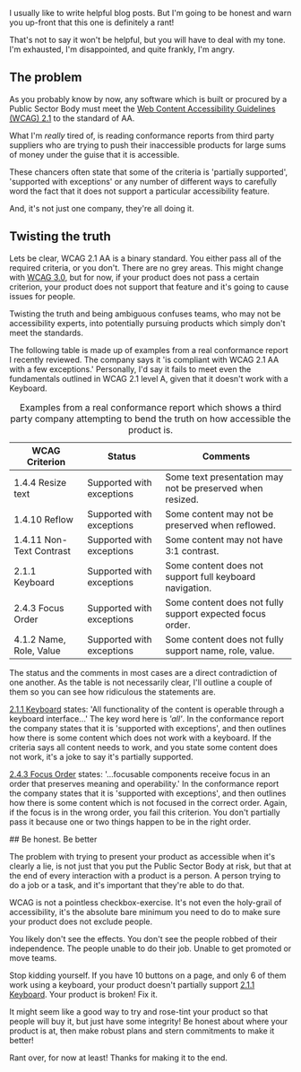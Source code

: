 I usually like to write helpful blog posts. But I'm going to be honest and warn you up-front that this one is definitely a rant!

That's not to say it won't be helpful, but you will have to deal with my tone. I'm exhausted, I'm disappointed, and quite frankly, I'm angry.

## The problem

As you probably know by now, any software which is built or procured by a Public Sector Body must meet the [Web Content Accessibility Guidelines (WCAG) 2.1](https://www.w3.org/TR/WCAG21/) to the standard of AA.

What I'm *really* tired of, is reading conformance reports from third party suppliers who are trying to push their inaccessible products for large sums of money under the guise that it is accessible. 

These chancers often state that some of the criteria is 'partially supported', 'supported with exceptions' or any number of different ways to carefully word the fact that it does not support a particular accessibility feature.

And, it's not just one company, they're all doing it.

## Twisting the truth

Lets be clear, WCAG 2.1 AA is a binary standard. You either pass all of the required criteria, or you don't. There are no grey areas. This might change with [WCAG 3.0](https://www.w3.org/TR/wcag-3.0/), but for now, if your product does not pass a certain criterion, your product does not support that feature and it's going to cause issues for people. 

Twisting the truth and being ambiguous confuses teams, who may not be accessibility experts, into potentially pursuing products which simply don't meet the standards.

The following table is made up of examples from a real conformance report I recently reviewed. The company says it 'is compliant with WCAG 2.1 AA with a few exceptions.' Personally, I'd say it fails to meet even the fundamentals outlined in WCAG 2.1 level A, given that it doesn't work with a Keyboard.

<table>
  <caption>
    Examples from a real conformance report which shows a third party company attempting to bend the truth on how accessible the product is.
  </caption>
  <thead>
    <tr>
      <th scope="col">WCAG Criterion</th>
      <th scope="col">Status</th>
      <th scope="col">Comments</th>
    </tr>
  </thead>
  <tbody>
    <tr>
      <td>1.4.4 Resize text</td>
      <td>Supported with exceptions</td>
      <td>Some text presentation may not be preserved when resized.</td>
    </tr>
    <tr>
      <td>1.4.10 Reflow</td>
      <td>Supported with exceptions</td>
      <td>Some content may not be preserved when reflowed.</td>
    </tr>
    <tr>
      <td>1.4.11 Non-Text Contrast</td>
      <td>Supported with exceptions</td>
      <td>Some content may not have 3:1 contrast.</td>
    </tr>
    <tr>
      <td>2.1.1 Keyboard</td>
      <td>Supported with exceptions</td>
      <td>Some content does not support full keyboard navigation.</td>
    </tr>
    <tr>
      <td>2.4.3 Focus Order</td>
      <td>Supported with exceptions</td>
      <td>Some content does not fully support expected focus order.</td>
    </tr>
    <tr>
      <td>4.1.2 Name, Role, Value</td>
      <td>Supported with exceptions</td>
      <td>Some content does not fully support name, role, value.</td>
    </tr>
  </tbody>
</table>

The status and the comments in most cases are a direct contradiction of one another. As the table is not necessarily clear, I'll outline a couple of them so you can see how ridiculous the statements are.

[2.1.1 Keyboard]({wcagify}) states: 'All functionality of the content is operable through a keyboard interface...' The key word here is *'all'*. In the conformance report the company states that it is 'supported with exceptions', and then outlines how there is some content which does not work with a keyboard. If the criteria says all content needs to work, and you state some content does not work, it's a joke to say it's partially supported.

[2.4.3 Focus Order]({wcagify}) states: '...focusable components receive focus in an order that preserves meaning and operability.' In the conformance report the company states that it is 'supported with exceptions', and then outlines how there is some content which is not focused in the correct order. Again, if the focus is in the wrong order, you fail this criterion. You don't partially pass it because one or two things happen to be in the right order.

## Be honest. Be better

The problem with trying to present your product as accessible when it's clearly a lie, is not just that you put the Public Sector Body at risk, but that at the end of every interaction with a product is a person. A person trying to do a job or a task, and it's important that they're able to do that.

WCAG is not a pointless checkbox-exercise. It's not even the holy-grail of accessibility, it's the absolute bare minimum you need to do to make sure your product does not exclude people. 

You likely don't see the effects. You don't see the people robbed of their independence. The people unable to do their job. Unable to get promoted or move teams. 

Stop kidding yourself. If you have 10 buttons on a page, and only 6 of them work using a keyboard, your product doesn't partially support [2.1.1 Keyboard]({wcagify}). Your product is broken! Fix it.

It might seem like a good way to try and rose-tint your product so that people will buy it, but just have some integrity! Be honest about where your product is at, then make robust plans and stern commitments to make it better!

Rant over, for now at least! Thanks for making it to the end.